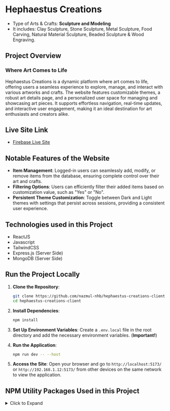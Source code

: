 # Hephaestus Creations

- Type of Arts & Crafts: **Sculpture and Modeling**
- It includes: Clay Sculpture, Stone Sculpture, Metal Sculpture, Food Carving, Natural Material Sculpture, Beaded Sculpture & Wood Engraving.

## Project Overview

### Where Art Comes to Life

Hephaestus Creations is a dynamic platform where art comes to life, offering users a seamless experience to explore, manage, and interact with various artworks and crafts. The website features customizable themes, a robust art details page, and a personalized user space for managing and showcasing art pieces. It supports effortless navigation, real-time updates, and interactive user engagement, making it an ideal destination for art enthusiasts and creators alike.

## Live Site Link

- [Firebase Live Site](https://hephaestus-creations.web.app/)

## Notable Features of the Website

- **Item Management**: Logged-in users can seamlessly add, modify, or remove items from the database, ensuring complete control over their art and crafts.
- **Filtering Options**: Users can efficiently filter their added items based on customization value, such as "Yes" or "No".
- **Persistent Theme Customization**: Toggle between Dark and Light themes with settings that persist across sessions, providing a consistent user experience.

## Technologies used in this Project

- ReactJS
- Javascript
- TailwindCSS
- Express.js (Server Side)
- MongoDB (Server Side)

## Run the Project Locally

1. **Clone the Repository**:

    ```sh
    git clone https://github.com/nazmul-nhb/hephaestus-creations-client.git
    cd hephaestus-creations-client
    ```

2. **Install Dependencies**:

    ```sh
    npm install
    ```

3. **Set Up Environment Variables**: Create a `.env.local` file in the root directory and add the necessary environment variables. (**Important!**)

4. **Run the Application**:

    ```sh
    npm run dev -- --host
    ```

5. **Access the Site**: Open your browser and go to `http://localhost:5173/` or `http://192.168.1.12:5173/` from other devices on the same network to view the application.

## NPM Utility Packages Used in this Project
<!-- markdownlint-disable MD033 -->
<details>
<summary>Click to Expand</summary>

- [react-simple-typewriter](https://www.npmjs.com/package/react-simple-typewriter) in item card and art category page
- [react-awesome-reveal](https://www.npmjs.com/package/react-awesome-reveal) in different pages
- [react-tooltip](https://react-tooltip.com/) on Navbar Profile Picture & Logout Button
- [aos](https://michalsnik.github.io/aos/) for Animation On Scroll
- [animate.css](https://animate.style/) for Animation Effects on ErrorPage
- [react-hook-form](https://react-hook-form.com/) for Handling Forms
- [swiper](https://swiperjs.com/) for Slider/Swiper on Homepage Banner
- [react-helmet-async](https://www.npmjs.com/package/react-helmet-async) for Dynamic Page Titles
- [react-icons](https://react-icons.github.io/react-icons/) for Showing Icons
- [react-toastify](https://fkhadra.github.io/react-toastify/introduction) for Showing Toasts
- [sweetalert2](https://sweetalert2.github.io/) for Showing Modals in few Pages
- [react-fast-marquee](https://www.react-fast-marquee.com/) for Horizontal Auto-Scroll on Homepage in Reviews Section

</details>
<!-- markdownlint-enable MD033 -->

<!-- 
### Notable Features of the Website

- You can toggle **Dark/Light** theme for the whole website
- Even if you refresh the page or browse later the theme will remain the one that you have set previously
- On **Home**, you'll notice a cube shaped swiper in hero section
- On **Art Details Page**, you can click on **Go Back** button to navigate to the page you came from to this page
- You can click on **Order Now** button and it will show you a success modal
- In **My Art & Crafts** page, you can delete or update items that you added
- You can also filter them by customization options : **Yes** or **No**
- If you click **Update** button, it will open a popup where you can update the item that you added
- If you click on **Delete** button, it will ask for confirmation
- If you are a new user or haven't anything yet, you'll find a msg saying that you haven't added anything
- In **All Art & Crafts** page you'll find all the items added by all users
- In **Categories** section, if you click on any category card, it will take you to the page where you'll find all the items from that categories
- If there is no items from that category, you'll see that the page showing there is nothing from that category
- Below that you find **reviews** from our most valuable customers in marquee style
- Under that section, you'll find about our trusted & beloved **Partners**
- In **Footer** section, you'll find a subscribe button to get lates newsletter 
- On **Contact** page you will find a contact form. If you're already logged in, your name and email will be there in the input fields by default. if you're not logged in, you have to input your name and email manually
- When you click on the **Send Message** button, it'll show you a pop-up modal
- On **Login** page, you can login using your email and password or with *Google*, *Facebook* or *Github* account. There is also a redirect link to navigate you to the **Register** page if you need a new account
- After successful login, you'll see a toast
- If your password and email do not match, you'll see an error message as toast. if there is other errors during login you'll also see those as toast
- On **Register** page, you must fill in all the fields. Your password should be 6 characters long and should contain at least an upper and a lower case letter. If you don't follow these, you'll notice error messages below the input fields
- After successful registration, you'll see a toast and you'll be redirected to login page
- If you click on the profile picture on the navbar it will take you to you *profile details* page. You can see your information there, i.e. your name, email, whether your email is verified or not, last log in time and account creation date.
- On **Navbar** beside your profile picture, you can see a logout icon. You can simply log out by clicking this icon
- You will notice animation effects on most of the pages of the site.
- If you enter any invalid URL suffix, you'll see a **404 Error Page**. This page has special animation effects
-->
